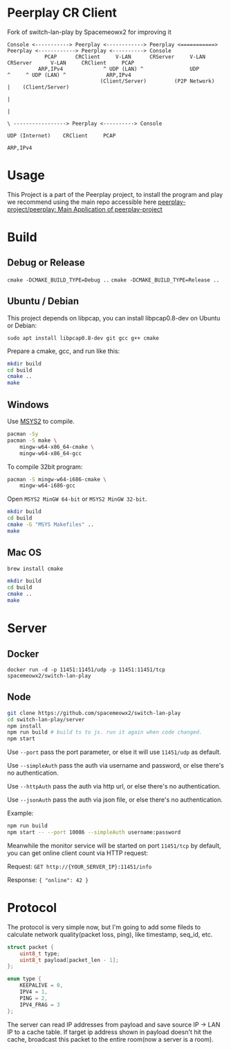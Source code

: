 # Peerplay CR Client

Fork of switch-lan-play by Spacemeowx2 for improving it

```
Console <-----------> Peerplay <------------> Peerplay <===========> Peerplay <------------> Peerplay <----------> Console
            PCAP      CRClient     V-LAN      CRServer     V-LAN     CRServer      V-LAN     CRClient     PCAP
          ARP,IPv4             ^ UDP (LAN) ^               UDP          ^     ^ UDP (LAN) ^             ARP,IPv4
                              (Client/Server)         (P2P Network)     |    (Client/Server)
                                                                        |  
                                                                        |
                                                                        \ -----------------> Peerplay <----------> Console
                                                                           UDP (Internet)    CRClient     PCAP
                                                                                                        ARP,IPv4
```

# Usage

This Project is a part of the Peerplay project, to install the program and play we recommend using the main repo accessible here [peerplay-project/peerplay: Main Application of peerplay-project](https://github.com/peerplay-project/peerplay)

# Build

## Debug or Release

`cmake -DCMAKE_BUILD_TYPE=Debug ..`
`cmake -DCMAKE_BUILD_TYPE=Release ..`

## Ubuntu / Debian

This project depends on libpcap, you can install libpcap0.8-dev on Ubuntu or Debian:

`sudo apt install libpcap0.8-dev git gcc g++ cmake`

Prepare a cmake, gcc, and run like this:

```sh
mkdir build
cd build
cmake ..
make
```

## Windows

Use [MSYS2](http://www.msys2.org/) to compile.

```sh
pacman -Sy
pacman -S make \
    mingw-w64-x86_64-cmake \
    mingw-w64-x86_64-gcc
```

To compile 32bit program:

```sh
pacman -S mingw-w64-i686-cmake \
    mingw-w64-i686-gcc
```

Open `MSYS2 MinGW 64-bit` or `MSYS2 MinGW 32-bit`.

```sh
mkdir build
cd build
cmake -G "MSYS Makefiles" ..
make
```

## Mac OS

```sh
brew install cmake
```

```sh
mkdir build
cd build
cmake ..
make
```

# Server

## Docker

`docker run -d -p 11451:11451/udp -p 11451:11451/tcp spacemeowx2/switch-lan-play`

## Node

```sh
git clone https://github.com/spacemeowx2/switch-lan-play
cd switch-lan-play/server
npm install
npm run build # build ts to js. run it again when code changed.
npm start
```

Use `--port` pass the port parameter, or else it will use  `11451/udp` as default.

Use `--simpleAuth` pass the auth via username and password, or else there's no authentication.

Use `--httpAuth` pass the auth via http url, or else there's no authentication.

Use `--jsonAuth` pass the auth via json file, or else there's no authentication.

Example:

```sh
npm run build
npm start -- --port 10086 --simpleAuth username:password
```

Meanwhile the monitor service will be started on port `11451/tcp` by default, you can get online client count via HTTP request:

Request: `GET http://{YOUR_SERVER_IP}:11451/info`

Response: `{ "online": 42 }`

# Protocol

The protocol is very simple now, but I'm going to add some fileds to calculate network quality(packet loss, ping), like timestamp, seq_id, etc.

```c
struct packet {
    uint8_t type;
    uint8_t payload[packet_len - 1];
};
```

```c
enum type {
    KEEPALIVE = 0,
    IPV4 = 1,
    PING = 2,
    IPV4_FRAG = 3
};
```

The server can read IP addresses from payload and save source IP -> LAN IP to a cache table. If target ip address shown in payload doesn't hit the cache, broadcast this packet to the entire room(now a server is a room).
